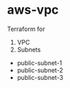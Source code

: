 # aws-vpc
Terraform for 
1. VPC 
2. Subnets 
  - public-subnet-1
  - public-subnet-2
  - public-subnet-3
